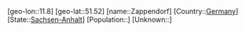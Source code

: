 ﻿---
location: [51.52,11.8]
type: City
tags:
- geo/City


SpocWebEntityId: 35784
isDeleted: false
confidential: public

---
[geo-lon::11.8]
[geo-lat::51.52]
[name::Zappendorf]
[Country::[Germany](geo/Continent/Europe/Germany.md)]
[State::[Sachsen-Anhalt](geo/Continent/Europe/Germany/Sachsen-Anhalt.md)]
[Population::]
[Unknown::]

